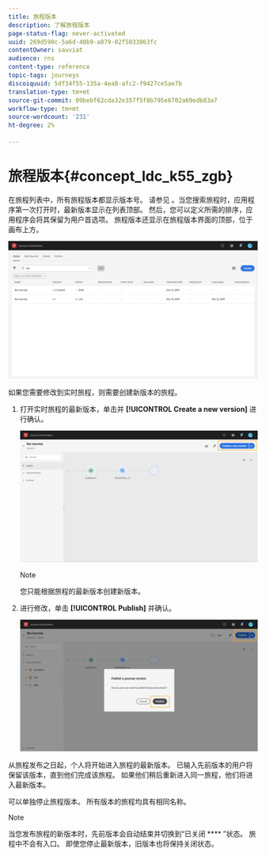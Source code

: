 ```yaml
---
title: 旅程版本
description: 了解旅程版本
page-status-flag: never-activated
uuid: 269d590c-5a6d-40b9-a879-02f5033863fc
contentOwner: sauviat
audience: rns
content-type: reference
topic-tags: journeys
discoiquuid: 5df34f55-135a-4ea8-afc2-f9427ce5ae7b
translation-type: tm+mt
source-git-commit: 09bebf62cda32e357f5f8b795e6702a69edb83a7
workflow-type: tm+mt
source-wordcount: '231'
ht-degree: 2%

---
```



# 旅程版本{#concept_ldc_k55_zgb}

在旅程列表中，所有旅程版本都显示版本号。 请参见 [](../building-journeys/using-the-journey-designer.md)。当您搜索旅程时，应用程序第一次打开时，最新版本显示在列表顶部。 然后，您可以定义所需的排序，应用程序会将其保留为用户首选项。 旅程版本还显示在旅程版本界面的顶部，位于画布上方。

![](../assets/journeyversions1.png)

如果您需要修改到实时旅程，则需要创建新版本的旅程。

1. 打开实时旅程的最新版本，单击并 **[!UICONTROL Create a new version]** 进行确认。

   ![](../assets/journeyversions2.png)

   >[!NOTE]
   >
   >您只能根据旅程的最新版本创建新版本。

1. 进行修改，单击 **[!UICONTROL Publish]** 并确认。

   ![](../assets/journeyversions3.png)

从旅程发布之日起，个人将开始进入旅程的最新版本。 已输入先前版本的用户将保留该版本，直到他们完成该旅程。 如果他们稍后重新进入同一旅程，他们将进入最新版本。

可以单独停止旅程版本。 所有版本的旅程均具有相同名称。

>[!NOTE]
>
>当您发布旅程的新版本时，先前版本会自动结束并切换到“已关闭 **** ”状态。 旅程中不会有入口。 即使您停止最新版本，旧版本也将保持关闭状态。
